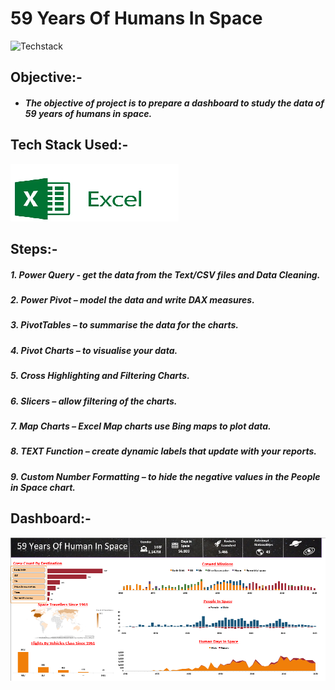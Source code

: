 # 59 Years Of Humans In Space
![Techstack]([https://github.com/gauraishwarya/Project-Images/blob/main/Excel%20icon.png?raw=true](https://github.com/gauraishwarya/Project-Images/blob/main/59%20years%20of%20human%20in%20space%202.png?raw=true))
## Objective:-
- ##### The objective of project is to prepare a dashboard to study the data of 59 years of humans in space.
## Tech Stack Used:-
![Techstack](https://github.com/gauraishwarya/Project-Images/blob/main/Excel%20icon.png?raw=true)
## Steps:-
##### 1. Power Query - get the data from the Text/CSV files and Data Cleaning. 
##### 2. Power Pivot – model the data and write DAX measures.
##### 3. PivotTables – to summarise the data for the charts.
##### 4. Pivot Charts – to visualise your data.
##### 5. Cross Highlighting and Filtering Charts.
##### 6. Slicers – allow filtering of the charts.
##### 7. Map Charts – Excel Map charts use Bing maps to plot data.
##### 8. TEXT Function – create dynamic labels that update with your reports.
##### 9. Custom Number Formatting – to hide the negative values in the People in Space chart.
## Dashboard:-
![image](https://github.com/gauraishwarya/Project-Images/blob/main/59%20years%20of%20human%20in%20space.png?raw=true)
